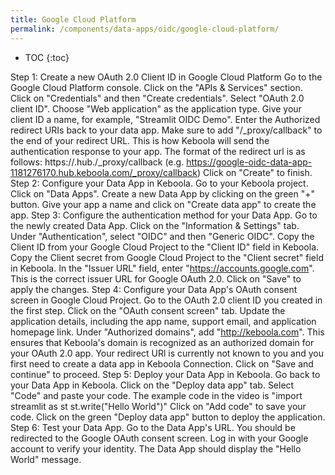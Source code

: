 ```yaml
---
title: Google Cloud Platform
permalink: /components/data-apps/oidc/google-cloud-platform/
---
```


* TOC
{:toc}

Step 1: Create a new OAuth 2.0 Client ID in Google Cloud Platform
Go to the Google Cloud Platform console.
Click on the "APIs & Services" section.
Click on "Credentials" and then "Create credentials".
Select "OAuth 2.0 client ID".
Choose "Web application" as the application type.
Give your client ID a name, for example, "Streamlit OIDC Demo".
Enter the Authorized redirect URIs back to your data app. Make sure to add "/_proxy/callback" to the end of your redirect URL. This is how Keboola will send the authentication response to your app.
The format of the redirect url is as follows:
https://<dataAppId>.hub.<keboolaConnectionHost>/_proxy/callback
(e.g. https://google-oidc-data-app-1181276170.hub.keboola.com/_proxy/callback)
Click on "Create" to finish.
Step 2: Configure your Data App in Keboola.
Go to your Keboola project.
Click on "Data Apps".
Create a new Data App by clicking on the green "+" button.
Give your app a name and click on "Create data app" to create the app.
Step 3: Configure the authentication method for your Data App.
Go to the newly created Data App.
Click on the "Information & Settings" tab.
Under "Authentication", select "OIDC" and then "Generic OIDC".
Copy the Client ID from your Google Cloud Project to the "Client ID" field in Keboola.
Copy the Client secret from Google Cloud Project to the "Client secret" field in Keboola.
In the "Issuer URL" field, enter "https://accounts.google.com". This is the correct issuer URL for Google OAuth 2.0.
Click on "Save" to apply the changes.
Step 4: Configure your Data App's OAuth consent screen in Google Cloud Project.
Go to the OAuth 2.0 client ID you created in the first step.
Click on the "OAuth consent screen" tab.
Update the application details, including the app name, support email, and application homepage link.
Under "Authorized domains", add "http://keboola.com".
This ensures that Keboola's domain is recognized as an authorized domain for your OAuth 2.0 app.
Your redirect URl is currently not known to you and you first need to create a data app in Keboola Connection. 
Click on "Save and continue" to proceed.
Step 5: Deploy your Data App in Keboola.
Go back to your Data App in Keboola.
Click on the "Deploy data app" tab.
Select "Code" and paste your code. The example code in the video is "import streamlit as st st.write("Hello World")"
Click on "Add code" to save your code.
Click on the green "Deploy data app" button to deploy the application.
Step 6: Test your Data App.
Go to the Data App's URL.
You should be redirected to the Google OAuth consent screen.
Log in with your Google account to verify your identity.
The Data App should display the "Hello World" message.
 
 


